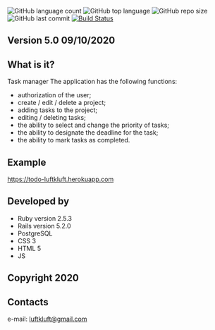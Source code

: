 ![GitHub language count](https://img.shields.io/github/languages/count/luftkluft/todo_test_task)
![GitHub top language](https://img.shields.io/github/languages/top/luftkluft/todo_test_task)
![GitHub repo size](https://img.shields.io/github/repo-size/luftkluft/todo_test_task)
![GitHub last commit](https://img.shields.io/github/last-commit/luftkluft/todo_test_task)
[![Build Status](https://circleci.com/gh/luftkluft/plantik.svg?branch=master)](https://circleci.com/gh/luftkluft/todo_test_task)

Version 5.0 09/10/2020
--------------------------------------------------------------

What is it?
-----------
Task manager
The application has the following functions:
-  authorization of the user;
-  create / edit / delete a project;
-  adding tasks to the project;
-  editing / deleting tasks;
-  the ability to select and change the priority of tasks;
-  the ability to designate the deadline for the task;
-  the ability to mark tasks as completed.

Example
-------
https://todo-luftkluft.herokuapp.com

Developed by
--------------
-  Ruby version 2.5.3
-  Rails version 5.2.0
-  PostgreSQL
-  CSS 3
-  HTML 5
-  JS

Copyright 2020
--------------

Contacts
--------------
e-mail: luftkluft@gmail.com